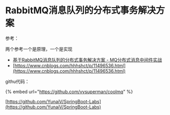# RabbitMQ消息队列的分布式事务解决方案

参考：

两个参考一个是原理，一个是实现

*  [基于RabbitMQ消息队列的分布式事务解决方案 - MQ分布式消息中间件实战](https://www.imooc.com/article/295377)
* [https://www.cnblogs.com/hhhshct/p/11496536.html](https://www.cnblogs.com/hhhshct/p/11496536.html)



githu代码：

{% embed url="https://github.com/vvsuperman/coolmq" %}

[https://github.com/YunaiV/SpringBoot-Labs](https://github.com/YunaiV/SpringBoot-Labs)



